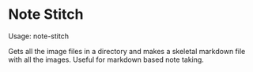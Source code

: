 # Note Stitch



Usage: note-stitch <directory> <output>



Gets all the image files in a directory and makes a skeletal markdown file with all the images. Useful for markdown based note taking.